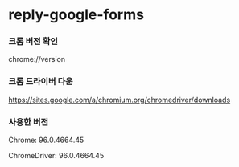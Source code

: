 # reply-google-forms

### 크롬 버전 확인

chrome://version

### 크롬 드라이버 다운

https://sites.google.com/a/chromium.org/chromedriver/downloads


### 사용한 버전

Chrome:	96.0.4664.45

ChromeDriver: 96.0.4664.45